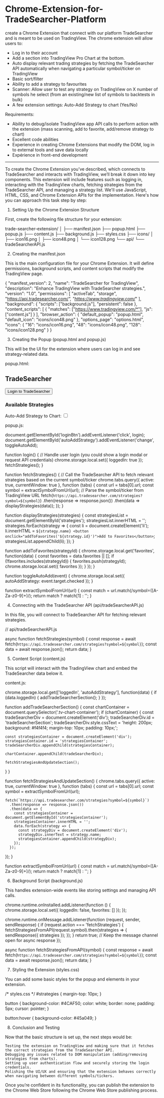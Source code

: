 # Chrome-Extension-for-TradeSearcher-Platform
create a Chrome Extension that connect with our platform TradeSearcher and is meant to be used on TradingView. The chrome extension will allow users to:

- Log in to their account
- Add a section into TradingView Pro Chart at the bottom.
- Auto display relevant trading strategies by fetching the TradeSearcher API automatically when  navigating a particular symbol/ticker on TradingView
- Basic sort/filter
- Ability to add a strategy to favourites
- Scanner: Allow user to test any strategy on TradingView on X number of symbols he select (from an existing/new list of symbols to backtests in bulk)
- A few extension settings: Auto-Add Strategy to chart (Yes/No)


Requirements:
- Ability to debug/isolate TradingView app API calls to perform action with the extension (mass scanning, add to favorite, add/remove strategy to chart)
- Excellent code abilities
- Experience in creating Chrome Extensions that modify the DOM, log in to external tools and save data locally
- Expérience in front-end development
-------------------
To create the Chrome Extension you’ve described, which connects to TradeSearcher and interacts with TradingView, we’ll break it down into key components. This extension will include features such as logging in, interacting with the TradingView charts, fetching strategies from the TradeSearcher API, and managing a strategy list. We'll use JavaScript, HTML, CSS, and Chrome Extension APIs for the implementation. Here's how you can approach this task step by step:
1. Setting Up the Chrome Extension Structure

First, create the following file structure for your extension:

trade-searcher-extension/
│
├── manifest.json
├── popup.html
├── popup.js
├── content.js
├── background.js
├── styles.css
├── icons/
│   ├── icon16.png
│   ├── icon48.png
│   └── icon128.png
└── api/
    └── tradeSearcherAPI.js

2. Creating the manifest.json

This is the main configuration file for your Chrome Extension. It will define permissions, background scripts, and content scripts that modify the TradingView page.

{
  "manifest_version": 2,
  "name": "TradeSearcher for TradingView",
  "description": "Enhance TradingView with TradeSearcher strategies.",
  "version": "1.0",
  "permissions": [
    "activeTab",
    "storage",
    "https://api.tradesearcher.com/*",
    "https://www.tradingview.com/*"
  ],
  "background": {
    "scripts": ["background.js"],
    "persistent": false
  },
  "content_scripts": [
    {
      "matches": ["https://www.tradingview.com/*"],
      "js": ["content.js"]
    }
  ],
  "browser_action": {
    "default_popup": "popup.html",
    "default_icon": "icons/icon48.png"
  },
  "options_page": "options.html",
  "icons": {
    "16": "icons/icon16.png",
    "48": "icons/icon48.png",
    "128": "icons/icon128.png"
  }
}

3. Creating the Popup (popup.html and popup.js)

This will be the UI for the extension where users can log in and see strategy-related data.

popup.html:

<!DOCTYPE html>
<html lang="en">
<head>
  <meta charset="UTF-8">
  <title>TradeSearcher Extension</title>
  <link rel="stylesheet" href="styles.css">
</head>
<body>
  <h2>TradeSearcher</h2>
  <button id="loginBtn">Login to TradeSearcher</button>
  <div id="strategyList">
    <h3>Available Strategies</h3>
    <ul id="strategies"></ul>
  </div>
  <div id="settings">
    <label for="autoAddStrategy">Auto-Add Strategy to Chart:</label>
    <input type="checkbox" id="autoAddStrategy">
  </div>
  <script src="popup.js"></script>
</body>
</html>

popup.js:

document.getElementById('loginBtn').addEventListener('click', login);
document.getElementById('autoAddStrategy').addEventListener('change', toggleAutoAdd);

function login() {
  // Handle user login (you could show a login modal or request API credentials)
  chrome.storage.local.set({ loggedIn: true });
  fetchStrategies();
}

function fetchStrategies() {
  // Call the TradeSearcher API to fetch relevant strategies based on the current symbol/ticker
  chrome.tabs.query({ active: true, currentWindow: true }, function (tabs) {
    const url = tabs[0].url;
    const symbol = extractSymbolFromUrl(url);  // Parse the symbol/ticker from TradingView URL
    fetch(`https://api.tradesearcher.com/strategies?symbol=${symbol}`)
      .then(response => response.json())
      .then(data => displayStrategies(data));
  });
}

function displayStrategies(strategies) {
  const strategiesList = document.getElementById('strategies');
  strategiesList.innerHTML = '';
  strategies.forEach(strategy => {
    const li = document.createElement('li');
    li.innerHTML = `${strategy.name} <button onclick="addToFavorites('${strategy.id}')">Add to Favorites</button>`;
    strategiesList.appendChild(li);
  });
}

function addToFavorites(strategyId) {
  chrome.storage.local.get('favorites', function(data) {
    const favorites = data.favorites || [];
    if (!favorites.includes(strategyId)) {
      favorites.push(strategyId);
      chrome.storage.local.set({ favorites });
    }
  });
}

function toggleAutoAdd(event) {
  chrome.storage.local.set({ autoAddStrategy: event.target.checked });
}

function extractSymbolFromUrl(url) {
  const match = url.match(/symbol=([A-Za-z0-9]+)/);
  return match ? match[1] : '';
}

4. Connecting with the TradeSearcher API (api/tradeSearcherAPI.js)

In this file, you will connect to TradeSearcher API for fetching relevant strategies.

// api/tradeSearcherAPI.js

async function fetchStrategies(symbol) {
  const response = await fetch(`https://api.tradesearcher.com/strategies?symbol=${symbol}`);
  const data = await response.json();
  return data;
}

5. Content Script (content.js)

This script will interact with the TradingView chart and embed the TradeSearcher data below it.

content.js:

chrome.storage.local.get(['loggedIn', 'autoAddStrategy'], function(data) {
  if (data.loggedIn) {
    addTradeSearcherSection();
  }
});

function addTradeSearcherSection() {
  const chartContainer = document.querySelector('.tv-chart-container');
  if (chartContainer) {
    const tradeSearcherDiv = document.createElement('div');
    tradeSearcherDiv.id = 'tradeSearcherSection';
    tradeSearcherDiv.style.cssText = 'height: 200px; background: #f4f4f4; margin-top: 10px; padding: 10px;';
    
    const strategiesContainer = document.createElement('div');
    strategiesContainer.id = 'strategiesContainer';
    tradeSearcherDiv.appendChild(strategiesContainer);

    chartContainer.appendChild(tradeSearcherDiv);

    fetchStrategiesAndUpdateSection();
  }
}

function fetchStrategiesAndUpdateSection() {
  chrome.tabs.query({ active: true, currentWindow: true }, function (tabs) {
    const url = tabs[0].url;
    const symbol = extractSymbolFromUrl(url);

    fetch(`https://api.tradesearcher.com/strategies?symbol=${symbol}`)
      .then(response => response.json())
      .then(data => {
        const strategiesContainer = document.getElementById('strategiesContainer');
        strategiesContainer.innerHTML = '';
        data.forEach(strategy => {
          const strategyDiv = document.createElement('div');
          strategyDiv.innerText = strategy.name;
          strategiesContainer.appendChild(strategyDiv);
        });
      });
  });
}

function extractSymbolFromUrl(url) {
  const match = url.match(/symbol=([A-Za-z0-9]+)/);
  return match ? match[1] : '';
}

6. Background Script (background.js)

This handles extension-wide events like storing settings and managing API calls.

chrome.runtime.onInstalled.addListener(function () {
  chrome.storage.local.set({ loggedIn: false, favorites: [] });
});

chrome.runtime.onMessage.addListener(function (request, sender, sendResponse) {
  if (request.action === 'fetchStrategies') {
    fetchStrategiesFromAPI(request.symbol).then(strategies => {
      sendResponse({ strategies });
    });
  }
  return true;  // Keep the message channel open for async response
});

async function fetchStrategiesFromAPI(symbol) {
  const response = await fetch(`https://api.tradesearcher.com/strategies?symbol=${symbol}`);
  const data = await response.json();
  return data;
}

7. Styling the Extension (styles.css)

You can add some basic styles for the popup and elements in your extension.

/* styles.css */
#strategies {
  margin-top: 10px;
}

button {
  background-color: #4CAF50;
  color: white;
  border: none;
  padding: 5px;
  cursor: pointer;
}

button:hover {
  background-color: #45a049;
}

8. Conclusion and Testing

Now that the basic structure is set up, the next steps would be:

    Testing the extension on TradingView and making sure that it fetches the correct strategies from the TradeSearcher API.
    Debugging any issues related to DOM manipulation (adding/removing strategies from charts).
    Setting up user authentication flow and securely storing the login credentials.
    Polishing the UI/UX and ensuring that the extension behaves correctly when navigating between different symbols/tickers.

Once you’re confident in its functionality, you can publish the extension to the Chrome Web Store following the Chrome Web Store publishing process.
